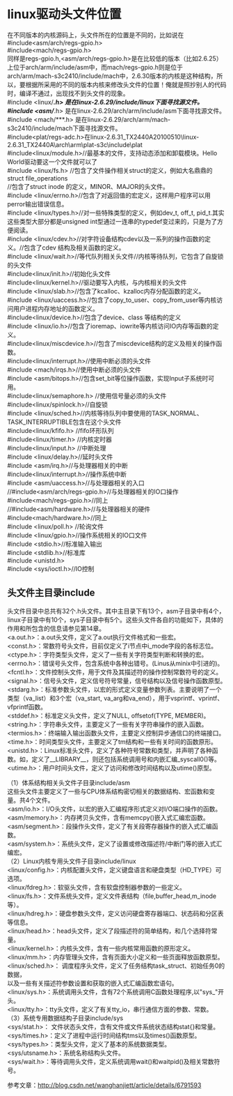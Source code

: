 # linux驱动头文件位置    
在不同版本的内核源码上，头文件所在的位置是不同的，比如说在  
#include<asm/arch/regs-gpio.h>  
#include<mach/regs-gpio.h>  
同样是regs-gpio.h,<asm/arch/regs-gpio.h>是在比较低的版本（比如2.6.25）上位于arch/arm/include/asm中，而mach/regs-gpio.h则是位于arch/arm/mach-s3c2410/include/mach中，2.6.30版本的内核是这种结构，所以，要根据所采用的不同的版本内核来修改头文件的位置！俺就是照抄别人的代码时，编译不通过，出现找不到头文件的现象。  
#include <linux/***.h> 是在linux-2.6.29/include/linux下面寻找源文件。  
#include <asm/***.h> 是在linux-2.6.29/arch/arm/include/asm下面寻找源文件。  
#include <mach/***.h> 是在linux-2.6.29/arch/arm/mach-s3c2410/include/mach下面寻找源文件。  
#include<plat/regs-adc.h>在linux-2.6.31_TX2440A20100510\linux-2.6.31_TX2440A\arch\arm\plat-s3c\include\plat  
#include<linux/module.h>//最基本的文件，支持动态添加和卸载模块。Hello World驱动要这一个文件就可以了  
#include <linux/fs.h> //包含了文件操作相关struct的定义，例如大名鼎鼎的struct file_operations  
                     //包含了struct inode 的定义，MINOR、MAJOR的头文件。  
#include <linux/errno.h>//包含了对返回值的宏定义，这样用户程序可以用perror输出错误信息。  
#include <linux/types.h>//对一些特殊类型的定义，例如dev_t, off_t, pid_t.其实这些类型大部分都是unsigned int型通过一连串的typedef变过来的，只是为了方便阅读。  
#include <linux/cdev.h>//对字符设备结构cdev以及一系列的操作函数的定义。//包含了cdev 结构及相关函数的定义。  
#include <linux/wait.h>//等代队列相关头文件//内核等待队列，它包含了自旋锁的头文件  
#include<linux/init.h>//初始化头文件  
#include<linux/kernel.h>//驱动要写入内核，与内核相关的头文件  
#include <linux/slab.h>//包含了kcalloc、kzalloc内存分配函数的定义。  
#include <linux/uaccess.h>//包含了copy_to_user、copy_from_user等内核访问用户进程内存地址的函数定义。  
#include<linux/device.h>//包含了device、class 等结构的定义  
#include <linux/io.h>//包含了ioremap、iowrite等内核访问IO内存等函数的定义。  
#include<linux/miscdevice.h>//包含了miscdevice结构的定义及相关的操作函数。  
#include<linux/interrupt.h>//使用中断必须的头文件  
#include <mach/irqs.h>//使用中断必须的头文件  
#include <asm/bitops.h>//包含set_bit等位操作函数，实现Input子系统时可用。  
#include<linux/semaphore.h> //使用信号量必须的头文件  
#include<linux/spinlock.h>//自旋锁  
#include <linux/sched.h>//内核等待队列中要使用的TASK_NORMAL、TASK_INTERRUPTIBLE包含在这个头文件  
#include<linux/kfifo.h> //fifo环形队列  
#include<linux/timer.h> //内核定时器  
#include<linux/input.h> //中断处理   
#include <linux/delay.h>//延时头文件  
#include <asm/irq.h>//与处理器相关的中断  
#include<linux/interrupt.h>//操作系统中断  
#include <asm/uaccess.h>//与处理器相关的入口  
//#include<asm/arch/regs-gpio.h>//与处理器相关的IO口操作  
#include<mach/regs-gpio.h>//同上  
//#include<asm/hardware.h>//与处理器相关的硬件  
#include<mach/hardware.h>//同上  
#include <linux/poll.h> //轮询文件  
#include <linux/gpio.h>//操作系统相关的IO口文件  
#include <stdio.h>//标准输入输出  
#include <stdlib.h>//标准库  
#include <unistd.h>  
#include <sys/ioctl.h>//IO控制  

## 头文件主目录include  
头文件目录中总共有32个.h头文件。其中主目录下有13个，asm子目录中有4个，linux子目录中有10个，sys子目录中有5个。这些头文件各自的功能如下，具体的作用和所包含的信息请参见第14章。  
<a.out.h>：a.out头文件，定义了a.out执行文件格式和一些宏。  
<const.h>：常数符号头文件，目前仅定义了i节点中i_mode字段的各标志位。  
<ctype.h>：字符类型头文件，定义了一些有关字符类型判断和转换的宏。  
<errno.h>：错误号头文件，包含系统中各种出错号。(Linus从minix中引进的)。  
<fcntl.h>：文件控制头文件，用于文件及其描述符的操作控制常数符号的定义。  
<signal.h>：信号头文件，定义信号符号常量，信号结构以及信号操作函数原型。  
<stdarg.h>：标准参数头文件，以宏的形式定义变量参数列表。主要说明了一个类型（va_list）和3个宏（va_start, va_arg和va_end），用于vsprintf、vprintf、vfprintf函数。  
<stddef.h>：标准定义头文件，定义了NULL, offsetof(TYPE, MEMBER)。  
<string.h>：字符串头文件，主要定义了一些有关字符串操作的嵌入函数。  
<termios.h>：终端输入输出函数头文件，主要定义控制异步通信口的终端接口。  
<time.h>：时间类型头文件，主要定义了tm结构和一些有关时间的函数原形。  
<unistd.h>：Linux标准头文件，定义了各种符号常数和类型，并声明了各种函数。如，定义了__LIBRARY__，则还包括系统调用号和内嵌汇编_syscall0()等。  
<utime.h>：用户时间头文件，定义了访问和修改时间结构以及utime()原型。  

（1）体系结构相关头文件子目录include/asm  
这些头文件主要定义了一些与CPU体系结构密切相关的数据结构、宏函数和变量。共4个文件。  
<asm/io.h>：I/O头文件，以宏的嵌入汇编程序形式定义对I/O端口操作的函数。  
<asm/memory.h>：内存拷贝头文件，含有memcpy()嵌入式汇编宏函数。  
<asm/segment.h>：段操作头文件，定义了有关段寄存器操作的嵌入式汇编函数。  
<asm/system.h>：系统头文件，定义了设置或修改描述符/中断门等的嵌入式汇编宏。  
（2）Linux内核专用头文件子目录include/linux  
<linux/config.h>：内核配置头文件，定义键盘语言和硬盘类型（HD_TYPE）可选项。  
<linux/fdreg.h>：软驱头文件，含有软盘控制器参数的一些定义。  
<linux/fs.h>：文件系统头文件，定义文件表结构（file,buffer_head,m_inode等）。  
<linux/hdreg.h>：硬盘参数头文件，定义访问硬盘寄存器端口、状态码和分区表等信息。  
<linux/head.h>：head头文件，定义了段描述符的简单结构，和几个选择符常量。  
<linux/kernel.h>：内核头文件，含有一些内核常用函数的原形定义。  
<linux/mm.h>：内存管理头文件，含有页面大小定义和一些页面释放函数原型。  
<linux/sched.h>： 调度程序头文件，定义了任务结构task_struct、初始任务0的数据，  
以及一些有关描述符参数设置和获取的嵌入式汇编函数宏语句。  
<linux/sys.h>：系统调用头文件，含有72个系统调用C函数处理程序,以"sys_"开头。  
<linux/tty.h>：tty头文件，定义了有关tty_io，串行通信方面的参数、常数。  
（3）系统专用数据结构子目录include/sys  
<sys/stat.h>： 文件状态头文件，含有文件或文件系统状态结构stat{}和常量。  
<sys/times.h>：定义了进程中运行时间结构tms以及times()函数原型。  
<sys/types.h>：类型头文件，定义了基本的系统数据类型。  
<sys/utsname.h>：系统名称结构头文件。  
<sys/wait.h>：等待调用头文件，定义系统调用wait()和waitpid()及相关常数符号。  

参考文章：http://blog.csdn.net/wanghanjiett/article/details/6791593  
